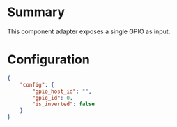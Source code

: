 # Summary
This component adapter exposes a single GPIO as input.

# Configuration
```json
{
    "config": {
        "gpio_host_id": "",
        "gpio_id": 0,
        "is_inverted": false
    }
}
```
